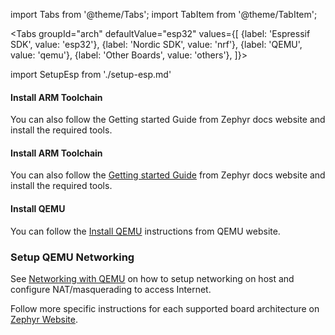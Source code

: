 import Tabs from '@theme/Tabs';
import TabItem from '@theme/TabItem';

<Tabs
groupId="arch"
defaultValue="esp32"
values={[
{label: 'Espressif SDK', value: 'esp32'},
{label: 'Nordic SDK', value: 'nrf'},
{label: 'QEMU', value: 'qemu'},
{label: 'Other Boards', value: 'others'},
]}>
<TabItem value="esp32">

import SetupEsp from './setup-esp.md'

<SetupEsp/>

</TabItem>
<TabItem value="nrf">

#### Install ARM Toolchain

You can also follow the Getting started Guide from Zephyr docs website and install the required tools.
</TabItem>
<TabItem value="arm">

#### Install ARM Toolchain

You can also follow the [Getting started Guide](https://docs.zephyrproject.org/latest/getting_started/toolchain_3rd_party_x_compilers.html#gnu-arm-embedded) from Zephyr docs website and install the required tools.
</TabItem>
<TabItem value="qemu">

#### Install QEMU

You can follow the [Install QEMU](https://www.qemu.org/download/) instructions from QEMU website.

### Setup QEMU Networking

See [Networking with QEMU](https://docs.zephyrproject.org/latest/guides/networking/qemu_setup.html#networking-with-qemu) on how to setup networking on host and configure NAT/masquerading to access Internet.

</TabItem>
<TabItem value="others">

Follow more specific instructions for each supported board architecture on [Zephyr Website](https://docs.zephyrproject.org/latest/guides/beyond-GSG.html#gs-toolchain).
</TabItem>
</Tabs>